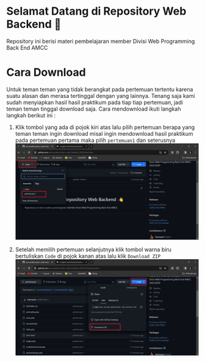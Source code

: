 # Selamat Datang di Repository Web Backend 👋

Repository ini berisi materi pembelajaran member Divisi Web Programming Back End AMCC

# Cara Download

Untuk teman teman yang tidak berangkat pada pertemuan tertentu karena suatu alasan dan merasa tertinggal dengan yang lainnya. Tenang saja kami sudah menyiapkan hasil hasil praktikum pada tiap tiap pertemuan, jadi teman teman tinggal download saja. Cara mendownload ikuti langkah langkah berikut ini :

1. Klik tombol yang ada di pojok kiri atas lalu pilih pertemuan berapa yang teman teman ingin download misal ingin mendownload hasil praktikum pada pertemuan pertama maka pilih `pertemuan1` dan seterusnya ![Pilih Pertemuan](img/step-1.png)

2. Setelah memilih pertemuan selanjutnya klik tombol warna biru bertuliskan `Code` di pojok kanan atas lalu klik `Download ZIP` ![Tombol Download](img/step-2.png)

